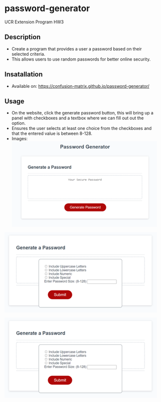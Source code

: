 # password-generator
UCR Extension Program HW3

## Description
- Create a program that provides a user a password based on their selected criteria.
- This allows users to use random passwords for better online security.

## Insatallation
- Available on: https://confusion-matrix.github.io/password-generator/

## Usage
- On the website, click the generate password button, this will bring up a panel with checkboxes and a textbox where we can fill out out the option.
- Ensures the user selects at least one choice from the checkboxes and that the entered value is between 8-128.
- Images:
![alt text](/assets/images/screenshot1.PNG?raw=true)

![alt text](/assets/images/screenshot2.PNG?raw=true)

![alt text](/assets/images/screenshot2.PNG?raw=true)
